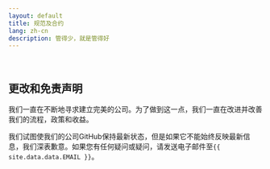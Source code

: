 ```yaml
---
layout: default
title: 规范及合约
lang: zh-cn
description: 管得少，就是管得好
---
```




<br>

## 更改和免责声明

我们一直在不断地寻求建立完美的公司。为了做到这一点，我们一直在改进并改善我们的流程，政策和收益。

我们试图使我们的公司GitHub保持最新状态，但是如果它不能始终反映最新信息，我们深表歉意。如果您有任何疑问或疑问，请发送电子邮件至`{{ site.data.data.EMAIL }}`。

